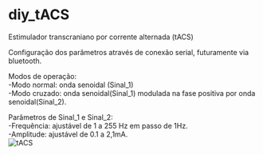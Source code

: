 # diy_tACS
Estimulador transcraniano por corrente alternada (tACS)

Configuração dos parâmetros através de conexão serial, futuramente via bluetooth.

Modos de operação:  
-Modo normal: onda senoidal (Sinal_1)  
-Modo cruzado: onda senoidal(Sinal_1) modulada na fase positiva por onda senoidal(Sinal_2).  

Parâmetros de Sinal_1 e Sinal_2:  
-Frequência: ajustável de 1 a 255 Hz em passo de 1Hz.  
-Amplitude: ajustável de 0.1 a 2,1mA.  
![tACS](https://github.com/luizquizo/diy_tACS/assets/151285589/28c5dd92-5b19-4453-b453-07891d2b2e3a)
  
